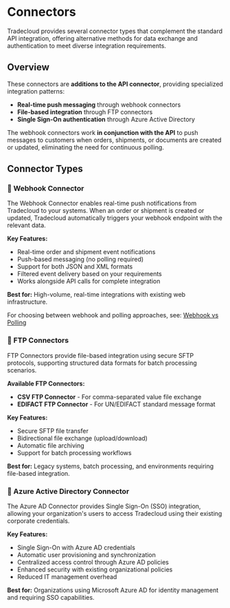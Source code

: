 # Connectors

Tradecloud provides several connector types that complement the standard API integration, offering alternative methods for data exchange and authentication to meet diverse integration requirements.

## Overview

These connectors are **additions to the API connector**, providing specialized integration patterns:

- **Real-time push messaging** through webhook connectors
- **File-based integration** through FTP connectors  
- **Single Sign-On authentication** through Azure Active Directory

The webhook connectors work **in conjunction with the API** to push messages to customers when orders, shipments, or documents are created or updated, eliminating the need for continuous polling.

## Connector Types

### 🔗 Webhook Connector

The Webhook Connector enables real-time push notifications from Tradecloud to your systems. When an order or shipment is created or updated, Tradecloud automatically triggers your webhook endpoint with the relevant data.

**Key Features:**

- Real-time order and shipment event notifications
- Push-based messaging (no polling required)
- Support for both JSON and XML formats
- Filtered event delivery based on your requirements
- Works alongside API calls for complete integration

**Best for:** High-volume, real-time integrations with existing web infrastructure.

For choosing between webhook and polling approaches, see: [Webhook vs Polling](../api/webhook-vs-polling.md)

### 📁 FTP Connectors

FTP Connectors provide file-based integration using secure SFTP protocols, supporting structured data formats for batch processing scenarios.

**Available FTP Connectors:**

- **CSV FTP Connector** - For comma-separated value file exchange
- **EDIFACT FTP Connector** - For UN/EDIFACT standard message format

**Key Features:**

- Secure SFTP file transfer
- Bidirectional file exchange (upload/download)
- Automatic file archiving
- Support for batch processing workflows

**Best for:** Legacy systems, batch processing, and environments requiring file-based integration.

### 🔐 Azure Active Directory Connector

The Azure AD Connector provides Single Sign-On (SSO) integration, allowing your organization's users to access Tradecloud using their existing corporate credentials.

**Key Features:**

- Single Sign-On with Azure AD credentials
- Automatic user provisioning and synchronization
- Centralized access control through Azure AD policies
- Enhanced security with existing organizational policies
- Reduced IT management overhead

**Best for:** Organizations using Microsoft Azure AD for identity management and requiring SSO capabilities.
